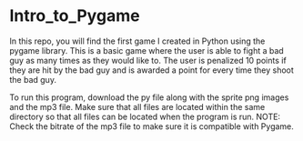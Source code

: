 # Intro_to_Pygame
In this repo, you will find the first game I created in Python using the pygame library. This is a basic game where the user is able to fight a bad guy as many times as they would like to. The user is penalized 10 points if they are hit by the bad guy and is awarded a point for every time they shoot the bad guy.

To run this program, download the py file along with the sprite png images and the mp3 file. Make sure that all files are located within the same directory so that all files
can be located when the program is run. NOTE: Check the bitrate of the mp3 file to make sure it is compatible with Pygame.

